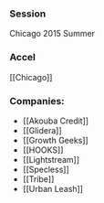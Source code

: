 
### Session
Chicago 2015 Summer

### Accel
[[Chicago]]

### Companies:
- [[Akouba Credit]]
- [[Glidera]]
- [[Growth Geeks]]
- [[HOOKS]]
- [[Lightstream]]
- [[Specless]]
- [[Tribe]]
- [[Urban Leash]]


